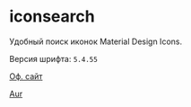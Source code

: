 # iconsearch

Удобный поиск иконок Material Design Icons.

Версия шрифта: `5.4.55`

[Оф. сайт](https://materialdesignicons.com)

[Aur](https://aur.archlinux.org/packages/ttf-material-design-icons-git)
